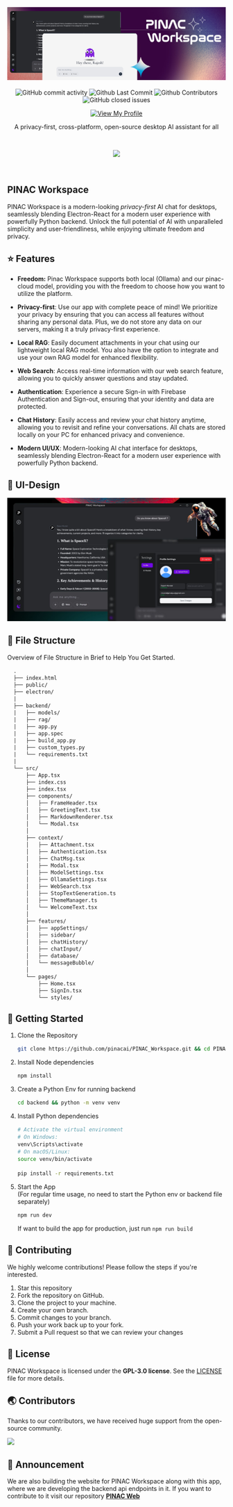 <div align="center">

<img src="https://github.com/pinacai/PINAC_Workspace/blob/main/assets/header_2.jpg" alt="header image">

<br>
<br>

<img alt="GitHub commit activity" src="https://img.shields.io/github/commit-activity/m/pinacai/PINAC_Workspace"/>
<img alt="Github Last Commit" src="https://img.shields.io/github/last-commit/pinacai/PINAC_Workspace"/>
<img alt="Github Contributors" src="https://img.shields.io/github/contributors/pinacai/PINAC_Workspace"/>
<img alt="GitHub closed issues" src="https://img.shields.io/github/issues-closed/pinacai/PINAC_Workspace"/>

[![View My Profile](https://img.shields.io/badge/View-My_Profile-green?logo=GitHub)](https://github.com/rajeshtechforge)

A privacy-first, cross-platform, open-source desktop AI assistant for all

<br>

![](https://skillicons.dev/icons?i=react,tailwindcss,typescript,vite,electron,python)

</div>

<br />

## PINAC Workspace

PINAC Workspace is a modern-looking _privacy-first_ AI chat for desktops, seamlessly blending Electron-React for a modern user experience with powerfully Python backend. Unlock the full potential of AI with unparalleled simplicity and user-friendliness, while enjoying ultimate freedom and privacy.

## ⭐ Features

- **Freedom:** Pinac Workspace supports both local (Ollama) and our pinac-cloud model, providing you with the freedom to choose how you want to utilize the platform. 

- **Privacy-first**: Use our app with complete peace of mind! We prioritize your privacy by ensuring that you can access all features without sharing any personal data. Plus, we do not store any data on our servers, making it a truly privacy-first experience.

- **Local RAG**: Easily document attachments in your chat using our lightweight local RAG model. You also have the option to integrate and use your own RAG model for enhanced flexibility.

- **Web Search**: Access real-time information with our web search feature, allowing you to quickly answer questions and stay updated. 

- **Authentication**: Experience a secure Sign-in with Firebase Authentication and Sign-out, ensuring that your identity and data are protected.

- **Chat History**: Easily access and review your chat history anytime, allowing you to revisit and refine your conversations. All chats are stored locally on your PC for enhanced privacy and convenience.

- **Modern UI/UX**: Modern-looking AI chat interface for desktops, seamlessly blending Electron-React for a modern user experience with powerfully Python backend.

## 🎨 UI-Design

<img src="https://github.com/pinacai/PINAC_Workspace/blob/main/assets/UI-Design.jpg" alt="app screenshot">

## 📂 File Structure

Overview of File Structure in Brief to Help You Get Started.

      .
      ├── index.html
      ├── public/
      ├── electron/
      |
      ├── backend/
      |   ├── models/
      |   ├── rag/
      |   ├── app.py
      |   ├── app.spec
      |   ├── build_app.py
      |   ├── custom_types.py
      |   └── requirements.txt
      |
      └── src/
          ├── App.tsx
          ├── index.css
          ├── index.tsx
          ├── components/
          │   ├── FrameHeader.tsx
          │   ├── GreetingText.tsx
          │   ├── MarkdownRenderer.tsx
          │   └── Modal.tsx
          │
          ├── context/
          │   ├── Attachment.tsx
          │   ├── Authentication.tsx
          │   ├── ChatMsg.tsx
          |   ├── Modal.tsx
          │   ├── ModelSettings.tsx
          │   ├── OllamaSettings.tsx
          │   ├── WebSearch.tsx
          │   ├── StopTextGeneration.ts
          │   ├── ThemeManager.ts
          │   └── WelcomeText.tsx
          │
          ├── features/
          │   ├── appSettings/
          │   ├── sidebar/
          │   ├── chatHistory/
          │   ├── chatInput/
          │   ├── database/
          │   └── messageBubble/
          │
          └── pages/
              ├── Home.tsx
              ├── SignIn.tsx
              └── styles/

## 🚀 Getting Started

1. Clone the Repository

   ```bash
   git clone https://github.com/pinacai/PINAC_Workspace.git && cd PINAC_Workspace
   ```

2. Install Node dependencies

   ```bash
   npm install
   ```

3. Create a Python Env for running backend

   ```bash
   cd backend && python -m venv venv
   ```

4. Install Python dependencies

   ```bash
   # Activate the virtual environment
   # On Windows:
   venv\Scripts\activate
   # On macOS/Linux:
   source venv/bin/activate

   pip install -r requirements.txt
   ```

5. Start the App  
   (For regular time usage, no need to start the Python env or backend file separately)
   ```bash
   npm run dev
   ```
   
   If want to build the app for production, just run `npm run build`

## 🎉 Contributing

We highly welcome contributions! Please follow the steps if you're interested.

1. Star this repository
2. Fork the repository on GitHub.
3. Clone the project to your machine.
4. Create your own branch.
5. Commit changes to your branch.
6. Push your work back up to your fork.
7. Submit a Pull request so that we can review your changes

## 📄 License

PINAC Workspace is licensed under the **GPL-3.0 license**. See the <a href="https://github.com/pinacai/PINAC_Workspace/blob/main/LICENSE">LICENSE</a> file for more details.

## 🌏 Contributors

Thanks to our contributors, we have received huge support from the open-source community.

<a href="https://github.com/pinacai/PINAC_Workspace/graphs/contributors">
  <img src="https://contrib.rocks/image?repo=pinacai/PINAC_Workspace" />
</a>

## 📢 Announcement

We are also building the website for PINAC Workspace along with this app, where we are developing the backend api endpoints in it. If you want to contribute to it visit our repository <a href="https://github.com/pinacai/pinac_web">**PINAC Web**</a>
